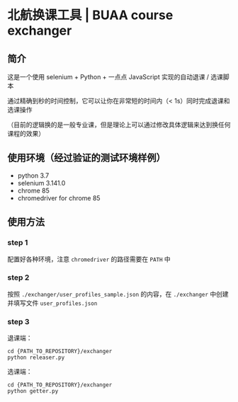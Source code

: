 # 北航换课工具 | BUAA course exchanger

## 简介

这是一个使用 selenium + Python + 一点点 JavaScript 实现的自动退课 / 选课脚本

通过精确到秒的时间控制，它可以让你在非常短的时间内（< 1s）同时完成退课和选课操作

（目前的逻辑换的是一般专业课，但是理论上可以通过修改具体逻辑来达到换任何课程的效果）

## 使用环境（经过验证的测试环境样例）

- python 3.7
- selenium 3.141.0
- chrome 85
- chromedriver for chrome 85

## 使用方法

### step 1

配置好各种环境，注意 `chromedriver` 的路径需要在 `PATH` 中

### step 2

按照 `./exchanger/user_profiles_sample.json` 的内容，在 `./exchanger` 中创建并填写文件 `user_profiles.json`

### step 3

退课端：

```shell
cd {PATH_TO_REPOSITORY}/exchanger
python releaser.py
```

选课端：

```shell
cd {PATH_TO_REPOSITORY}/exchanger
python getter.py
```

